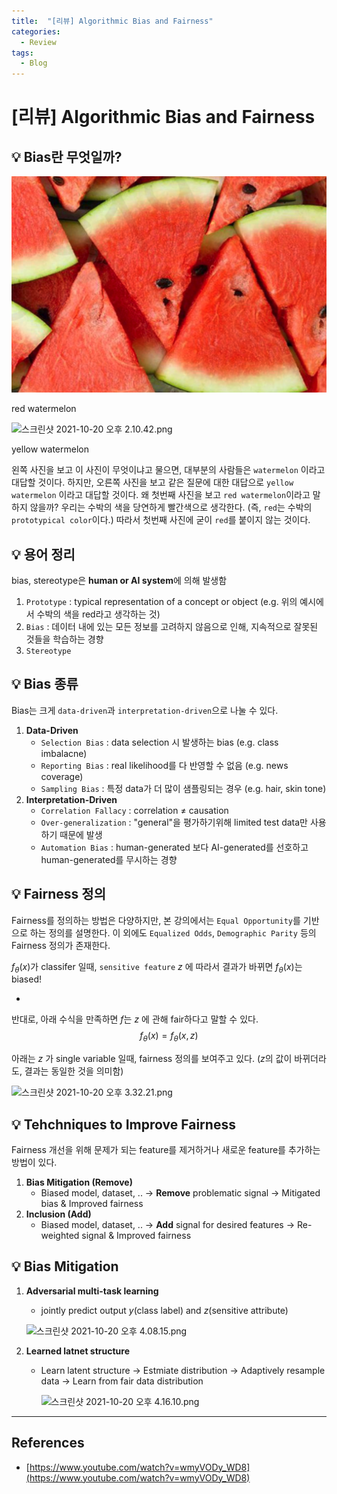 ```yaml
---
title:  "[리뷰] Algorithmic Bias and Fairness"
categories:
  - Review
tags:
  - Blog
---
```


# [리뷰] Algorithmic Bias and Fairness

## 💡 Bias란 무엇일까?

![스크린샷 2021-10-20 오후 2.08.18.png](/assets/posts/스크린샷_2021-10-20_오후_2.08.18.png)

red watermelon

![스크린샷 2021-10-20 오후 2.10.42.png](/assets/posts/%E1%84%89%E1%85%B3%E1%84%8F%E1%85%B3%E1%84%85%E1%85%B5%E1%86%AB%E1%84%89%E1%85%A3%E1%86%BA_2021-10-20_%E1%84%8B%E1%85%A9%E1%84%92%E1%85%AE_2.10.42.png)

yellow watermelon

왼쪽 사진을 보고 이 사진이 무엇이냐고 물으면, 대부분의 사람들은 `watermelon` 이라고 대답할 것이다. 하지만, 오른쪽 사진을 보고 같은 질문에 대한 대답으로 `yellow watermelon` 이라고 대답할 것이다. 왜 첫번째 사진을 보고 `red watermelon`이라고 말하지 않을까? 
우리는 수박의 색을 당연하게 빨간색으로 생각한다. (즉, `red`는 수박의 `prototypical color`이다.) 따라서 첫번째 사진에 굳이 `red`를 붙이지 않는 것이다. 

## 💡 용어 정리

bias, stereotype은 **human or AI system**에 의해 발생함

1. `Prototype` : typical representation of a concept or object (e.g. 위의 예시에서 수박의 색을 red라고 생각하는 것)
2. `Bias` : 데이터 내에 있는 모든 정보를 고려하지 않음으로 인해, 지속적으로 잘못된 것들을 학습하는 경향
3. `Stereotype` 

## 💡 Bias 종류

Bias는 크게 `data-driven`과 `interpretation-driven`으로 나눌 수 있다. 

1. **Data-Driven**
    - `Selection Bias` : data selection 시 발생하는 bias (e.g. class imbalacne)
    - `Reporting Bias` : real likelihood를 다 반영할 수 없음 (e.g. news coverage)
    - `Sampling Bias` : 특정 data가 더 많이 샘플링되는 경우 (e.g. hair, skin tone)
2. **Interpretation-Driven**
    - `Correlation Fallacy` : correlation ≠ causation
    - `Over-generalization` : "general"을 평가하기위해 limited test data만 사용하기 때문에 발생
    - `Automation Bias` : human-generated 보다 AI-generated를 선호하고 human-generated를 무시하는 경향

## 💡 Fairness 정의

Fairness를 정의하는 방법은 다양하지만, 본 강의에서는 `Equal Opportunity`를 기반으로 하는 정의를 설명한다.
이 외에도 `Equalized Odds`, `Demographic Parity` 등의 Fairness 정의가 존재한다. 

$f_{\theta}(x)$가 classifer 일때, `sensitive feature` $z$ 에 따라서 결과가 바뀌면 $f_{\theta}(x)$는 biased!

- 

반대로, 아래 수식을 만족하면 $f$는 $z$ 에 관해 fair하다고 말할 수 있다. 
$$f_{\theta}(x) = f_{\theta}(x, z)$$

아래는 $z$ 가 single variable 일때, fairness 정의를 보여주고 있다. ($z$의 값이 바뀌더라도, 결과는 동일한 것을 의미함)

![스크린샷 2021-10-20 오후 3.32.21.png](/assets/posts/%E1%84%89%E1%85%B3%E1%84%8F%E1%85%B3%E1%84%85%E1%85%B5%E1%86%AB%E1%84%89%E1%85%A3%E1%86%BA_2021-10-20_%E1%84%8B%E1%85%A9%E1%84%92%E1%85%AE_3.32.21.png)

## 💡 Tehchniques to Improve Fairness

Fairness 개선을 위해 문제가 되는 feature를 제거하거나 새로운 feature를 추가하는 방법이 있다.

1. **Bias Mitigation (Remove)**
    - Biased model, dataset, .. 
    → **Remove** problematic signal 
    → Mitigated bias & Improved fairness
2. **Inclusion (Add)**
    - Biased model, dataset, .. 
    → **Add** signal for desired features 
    → Re-weighted signal & Improved fairness

## 💡 Bias Mitigation

1. **Adversarial multi-task learning** 
    - jointly predict output $y$(class label) and $z$(sensitive attribute)
    
    ![스크린샷 2021-10-20 오후 4.08.15.png](/assets/posts/%E1%84%89%E1%85%B3%E1%84%8F%E1%85%B3%E1%84%85%E1%85%B5%E1%86%AB%E1%84%89%E1%85%A3%E1%86%BA_2021-10-20_%E1%84%8B%E1%85%A9%E1%84%92%E1%85%AE_4.08.15.png)
    
2. **Learned latnet structure**
    - Learn latent structure → Estmiate distribution → Adaptively resample data → Learn from fair data distribution
        
        ![스크린샷 2021-10-20 오후 4.16.10.png](/assets/posts/%E1%84%89%E1%85%B3%E1%84%8F%E1%85%B3%E1%84%85%E1%85%B5%E1%86%AB%E1%84%89%E1%85%A3%E1%86%BA_2021-10-20_%E1%84%8B%E1%85%A9%E1%84%92%E1%85%AE_4.16.10.png)
        
    

---

## References

- [https://www.youtube.com/watch?v=wmyVODy_WD8](https://www.youtube.com/watch?v=wmyVODy_WD8)